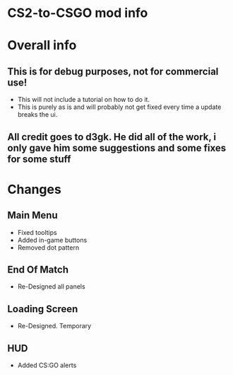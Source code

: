 # CS2-to-CSGO mod info

# Overall info

## This is for debug purposes, not for commercial use!

- This will not include a tutorial on how to do it.
- This is purely as is and will probably not get fixed every time a update breaks the ui.

## All credit goes to d3gk. He did all of the work, i only gave him some suggestions and some fixes for some stuff

# Changes

## Main Menu

- Fixed tooltips
- Added in-game buttons
- Removed dot pattern

## End Of Match

- Re-Designed all panels

## Loading Screen

- Re-Designed. Temporary


## HUD

- Added CS:GO alerts